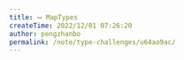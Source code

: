 ```yaml
---
title: ➖ MapTypes
createTime: 2022/12/01 07:26:20
author: pengzhanbo
permalink: /note/type-challenges/u64ao9ac/
---
```

